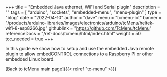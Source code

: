 +++
title = "Embedded Java ethernet, WiFi and Serial plugin"
description = ""
tags = [ "arduino", "sockets", "embedded-menu", "menu-plugin" ]
type = "blog"
date = "2022-04-10"
author =  "dave"
menu = "tcmenu-iot"
banner = "/products/arduino-libraries/images/electronics/arduino/tcMenu/heltek-wifi-8-esp8266.jpg"
githublink = "https://github.com/TcMenu/tcMenu"
referenceDocs = "/ref-docs/tcmenu/html/index.html"
weight = 50
toc_needed = true
+++

In this guide we show how to setup and use the embedded Java remote plugin to allow embedCONTROL connections to a Raspberry PI or other embedded Linux board.


[Back to tcMenu main page]({{< relref "tc-menu" >}}) 
